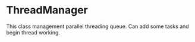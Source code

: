 # ThreadManager

This class management parallel threading queue.
Can add some tasks and begin thread working.
